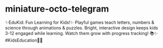 # miniature-octo-telegram
✨EduKid: Fun Learning for Kids!✨
Playful games teach letters, numbers &amp; science through animations &amp; puzzles. Bright, interactive design keeps kids 3-12 engaged while learning. Watch them grow with progress tracking! 📚✨
#KidsEducation🌈✨ 
